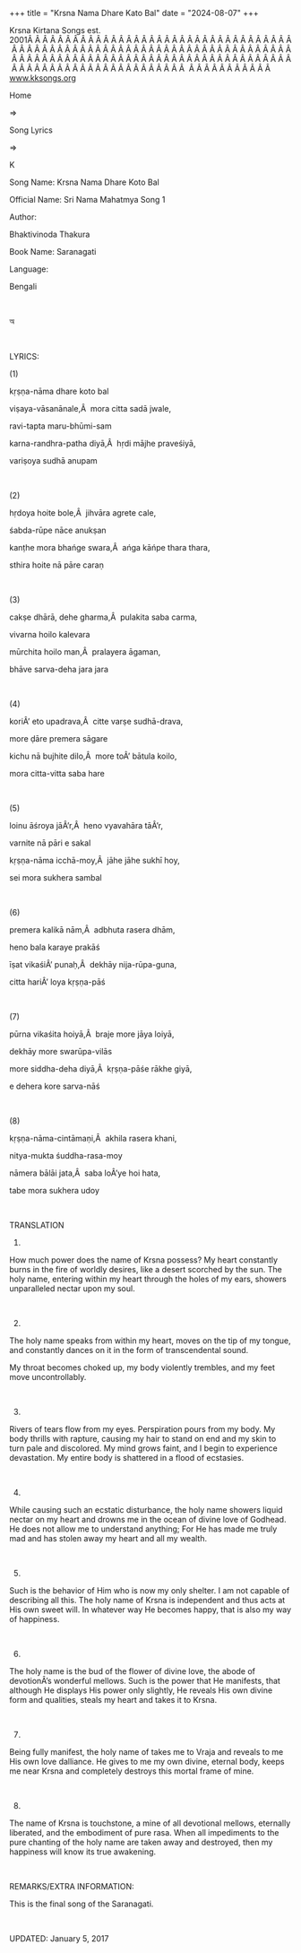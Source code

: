 +++ 
title = "Krsna Nama Dhare Kato Bal"
date = "2024-08-07"
+++

Krsna Kirtana Songs est. 2001Â Â Â Â Â Â Â Â Â Â Â Â Â Â Â Â Â Â Â Â Â Â Â Â Â Â Â Â Â Â Â Â Â Â Â Â Â Â Â Â Â Â Â Â Â Â Â Â Â Â Â Â Â Â Â Â Â Â Â Â Â Â Â Â Â Â Â Â Â Â Â Â Â Â Â Â Â Â Â Â Â Â Â Â Â Â Â Â Â Â Â Â Â Â Â Â Â Â Â Â Â Â Â Â Â Â Â Â Â Â Â Â Â Â Â Â Â Â Â Â Â Â Â Â Â Â Â Â Â Â Â Â  Â Â Â Â Â Â Â Â Â Â Â  
www.kksongs.org








Home
 
⇒
 
Song Lyrics
 
⇒
 
K


Song
Name: Krsna Nama Dhare Koto Bal


Official
Name: Sri Nama Mahatmya Song 1


Author:

Bhaktivinoda Thakura


Book
Name: 
Saranagati


Language:

Bengali


 








অ








 


LYRICS:


(1)


kṛṣṇa-nāma
dhare koto bal


viṣaya-vāsanānale,Â 
mora citta sadā jwale,


ravi-tapta
maru-bhūmi-sam


karna-randhra-patha
diyā,Â  hṛdi mājhe praveśiyā,


variṣoya
sudhā anupam


 


(2)


hṛdoya
hoite bole,Â  jihvāra agrete cale,


śabda-rūpe
nāce anukṣan


kanṭhe
mora bhańge swara,Â  ańga kāńpe thara thara,


sthira
hoite nā pāre caraṇ


 


(3)


cakṣe
dhārā, dehe gharma,Â  pulakita saba carma,


vivarna
hoilo kalevara


mūrchita
hoilo man,Â  pralayera āgaman,


bhāve
sarva-deha jara jara


 


(4)


koriÂ’
eto upadrava,Â  citte varṣe sudhā-drava,


more
ḍāre premera sāgare


kichu
nā bujhite dilo,Â  more toÂ’ bātula koilo,


mora
citta-vitta saba hare


 


(5)


loinu
āśroya jāÂ’r,Â  heno vyavahāra tāÂ’r,


varnite
nā pāri e sakal


kṛṣṇa-nāma
icchā-moy,Â  jāhe jāhe sukhī hoy,


sei
mora sukhera sambal


 


(6)


premera
kalikā nām,Â  adbhuta rasera dhām,


heno
bala karaye prakāś


īṣat
vikaśiÂ’ punaḥ,Â  dekhāy nija-rūpa-guna,


citta
hariÂ’ loya kṛṣṇa-pāś


 


(7)


pūrna
vikaśita hoiyā,Â  braje more jāya loiyā,


dekhāy
more swarūpa-vilās


more
siddha-deha diyā,Â  kṛṣṇa-pāśe rākhe
giyā,


e
dehera kore sarva-nāś


 


(8)


kṛṣṇa-nāma-cintāmaṇi,Â 
akhila rasera khani,


nitya-mukta
śuddha-rasa-moy


nāmera
bālāi jata,Â  saba loÂ’ye hoi hata,


tabe
mora sukhera udoy


 


TRANSLATION


1)
How much power does the name of Krsna possess? My heart constantly burns in the
fire of worldly desires, like a desert scorched by the sun. The holy name,
entering within my heart through the holes of my ears, showers unparalleled
nectar upon my soul.


 


2)
The holy name speaks from within my heart, moves on the tip of my tongue, and
constantly dances on it in the form of transcendental sound.


My
throat becomes choked up, my body violently trembles, and my feet move
uncontrollably.


 


3)
Rivers of tears flow from
 my eyes. Perspiration pours from my
body. My body thrills with rapture, causing my hair to stand on end and my skin
to turn pale and discolored. My mind grows faint, and I begin to experience
devastation. My entire body is shattered in a flood of ecstasies.


 


4)
While causing such an ecstatic disturbance, the holy name showers liquid nectar
on my heart and drowns me in the ocean of divine love of Godhead. He does not
allow me to understand anything; For He has made me truly mad and has stolen
away my heart and all my wealth.


 


5)
Such is the behavior of Him who is now my only shelter. I am not capable of
describing all this. The holy name of Krsna is independent and thus acts at His
own sweet will. In whatever way He becomes happy, that is also my way of
happiness.


 


6)
The holy name is the bud of the flower of divine love, the abode of devotionÂ’s
wonderful mellows. Such is the power that He manifests, that although He
displays His power only slightly, He reveals His own divine form and qualities,
steals my heart and takes it to Krsna.


 


7)
Being fully manifest, the holy name of takes me to Vraja and reveals to me His
own love dalliance. He gives to me my own divine, eternal body, keeps me near
Krsna and completely destroys this mortal frame of mine.


 


8)
The name of Krsna is touchstone, a mine of all devotional mellows, eternally
liberated, and the embodiment of pure rasa. When all impediments to the pure
chanting of the holy name are taken away and destroyed, then my happiness will
know its true awakening.


 


REMARKS/EXTRA
INFORMATION:


This
is the final song of the Saranagati.


 


UPDATED:
 January 5, 2017